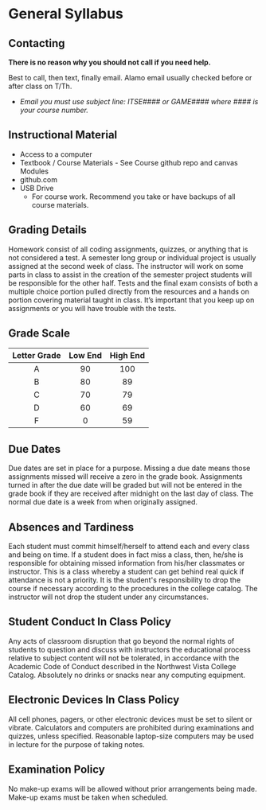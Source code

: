 # General Syllabus

## Contacting

__There is no reason why you should not call if you need help.__

Best to call, then text, finally email. Alamo email usually checked before or after class on T/Th.

* _Email you must use subject line: ITSE#### or GAME#### where #### is your course number._

## Instructional Material
* Access to a computer
* Textbook / Course Materials - See Course github repo and canvas Modules
* github.com
* USB Drive
  * For course work. Recommend you take or have backups of all course materials.

## Grading Details

Homework consist of all coding assignments, quizzes, or anything that is not considered a test. A semester long group or individual project is usually assigned at the second week of class. The instructor will work on some parts in class to assist in the creation of the semester project students will be responsible for the other half. Tests and the final exam consists of both a multiple choice portion pulled directly from the resources and a hands on portion covering material taught in class. It’s important that you keep up on assignments or you will have trouble with the tests.

## Grade Scale
|Letter Grade|Low End|High End|
|:-:|:-:|:-:|
|A|90|100|
|B|80|89|
|C|70|79|
|D|60|69|
|F|0|59|

## Due Dates

Due dates are set in place for a purpose. Missing a due date means those assignments missed will receive a zero in the grade book. Assignments turned in after the due date will be graded but will not be entered in the grade book if they are received after midnight on the last day of class. The normal due date is a week from when originally assigned.

## Absences and Tardiness

Each student must commit himself/herself to attend each and every class and being on time.  If a student does in fact miss a class, then, he/she is responsible for obtaining missed information from his/her classmates or instructor. This is a class whereby a student can get behind real quick if attendance is not a priority. It is the student's responsibility to drop the course if necessary according to the procedures in the college catalog. The instructor will not drop the student under any circumstances.

## Student Conduct In Class Policy

Any acts of classroom disruption that go beyond the normal rights of students to question and discuss with instructors the educational process relative to subject content will not be tolerated, in accordance with the Academic Code of Conduct described in the Northwest Vista College Catalog.  Absolutely no drinks or snacks near any computing equipment.

## Electronic Devices In Class Policy

All cell phones, pagers, or other electronic devices must be set to silent or vibrate. Calculators and computers are prohibited during examinations and quizzes, unless specified. Reasonable laptop-size computers may be used in lecture for the purpose of taking notes.

## Examination Policy

No make-up exams will be allowed without prior arrangements being made. Make-up exams must be taken when scheduled.
